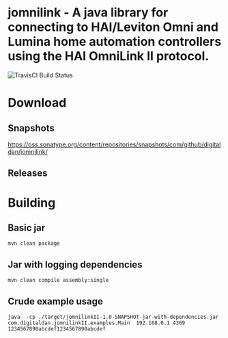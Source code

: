 # jomnilink - A java library for connecting to HAI/Leviton Omni and Lumina home automation controllers using the HAI OmniLink II protocol.

![TravisCI Build Status](https://travis-ci.org/digitaldan/jomnilink.svg?branch=master)

# Download

## Snapshots
https://oss.sonatype.org/content/repositories/snapshots/com/github/digitaldan/jomnilink/
## Releases

# Building

## Basic jar
```
mvn clean package
```

## Jar with logging dependencies

```
mvn clean compile assembly:single
```

## Crude example usage

```
java  -cp ./target/jomnilinkII-1.0-SNAPSHOT-jar-with-dependencies.jar  com.digitaldan.jomnilinkII.examples.Main  192.168.0.1 4369 1234567890abcdef1234567890abcdef
```
